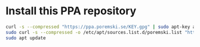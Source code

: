 
# Install this PPA repository

```bash
curl -s --compressed "https://ppa.poremski.se/KEY.gpg" | sudo apt-key add -
sudo curl -s --compressed -o /etc/apt/sources.list.d/poremski.list "https://ppa.poremski.se/files.list"
sudo apt update
```
